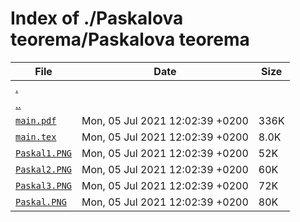 # Index of ./Paskalova teorema/Paskalova teorema

File | Date | Size
--- | --- | ---
[.](.) | |
[..](..) | |
[`main.pdf`](main.pdf) | Mon, 05 Jul 2021 12:02:39 +0200 | 336K
[`main.tex`](main.tex) | Mon, 05 Jul 2021 12:02:39 +0200 | 8.0K
[`Paskal1.PNG`](Paskal1.PNG) | Mon, 05 Jul 2021 12:02:39 +0200 | 52K
[`Paskal2.PNG`](Paskal2.PNG) | Mon, 05 Jul 2021 12:02:39 +0200 | 60K
[`Paskal3.PNG`](Paskal3.PNG) | Mon, 05 Jul 2021 12:02:39 +0200 | 72K
[`Paskal.PNG`](Paskal.PNG) | Mon, 05 Jul 2021 12:02:39 +0200 | 80K
